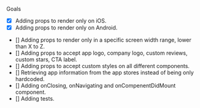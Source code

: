 

Goals

- [x] Adding props to render only on iOS.
- [x] Adding props to render only on Android.
- [] Adding props to render only in a specific screen width range, lower than X to Z.
- [] Adding props to accept app logo, company logo, custom reviews, custom stars, CTA label.
- [] Adding props to accept custom styles on all different components.
- [] Retrieving app information from the app stores instead of being only hardcoded.
- [] Adding onClosing, onNavigating and onCompenentDidMount component.
- [] Adding tests.